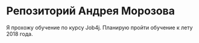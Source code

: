# Репозиторий Андрея Морозова

Я прохожу обучение по курсу Job4j. Планирую пройти обучение к лету 2018 года.